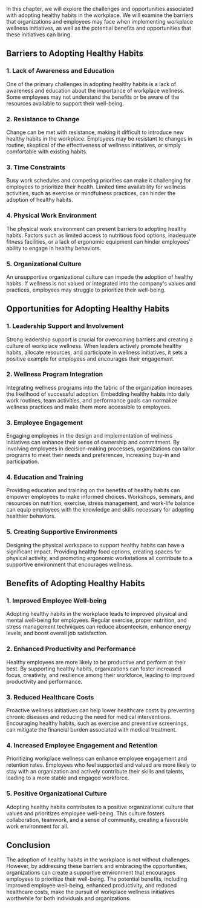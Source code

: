 
In this chapter, we will explore the challenges and opportunities associated with adopting healthy habits in the workplace. We will examine the barriers that organizations and employees may face when implementing workplace wellness initiatives, as well as the potential benefits and opportunities that these initiatives can bring.

Barriers to Adopting Healthy Habits
-----------------------------------

### 1. **Lack of Awareness and Education**

One of the primary challenges in adopting healthy habits is a lack of awareness and education about the importance of workplace wellness. Some employees may not understand the benefits or be aware of the resources available to support their well-being.

### 2. **Resistance to Change**

Change can be met with resistance, making it difficult to introduce new healthy habits in the workplace. Employees may be resistant to changes in routine, skeptical of the effectiveness of wellness initiatives, or simply comfortable with existing habits.

### 3. **Time Constraints**

Busy work schedules and competing priorities can make it challenging for employees to prioritize their health. Limited time availability for wellness activities, such as exercise or mindfulness practices, can hinder the adoption of healthy habits.

### 4. **Physical Work Environment**

The physical work environment can present barriers to adopting healthy habits. Factors such as limited access to nutritious food options, inadequate fitness facilities, or a lack of ergonomic equipment can hinder employees' ability to engage in healthy behaviors.

### 5. **Organizational Culture**

An unsupportive organizational culture can impede the adoption of healthy habits. If wellness is not valued or integrated into the company's values and practices, employees may struggle to prioritize their well-being.

Opportunities for Adopting Healthy Habits
-----------------------------------------

### 1. **Leadership Support and Involvement**

Strong leadership support is crucial for overcoming barriers and creating a culture of workplace wellness. When leaders actively promote healthy habits, allocate resources, and participate in wellness initiatives, it sets a positive example for employees and encourages their engagement.

### 2. **Wellness Program Integration**

Integrating wellness programs into the fabric of the organization increases the likelihood of successful adoption. Embedding healthy habits into daily work routines, team activities, and performance goals can normalize wellness practices and make them more accessible to employees.

### 3. **Employee Engagement**

Engaging employees in the design and implementation of wellness initiatives can enhance their sense of ownership and commitment. By involving employees in decision-making processes, organizations can tailor programs to meet their needs and preferences, increasing buy-in and participation.

### 4. **Education and Training**

Providing education and training on the benefits of healthy habits can empower employees to make informed choices. Workshops, seminars, and resources on nutrition, exercise, stress management, and work-life balance can equip employees with the knowledge and skills necessary for adopting healthier behaviors.

### 5. **Creating Supportive Environments**

Designing the physical workspace to support healthy habits can have a significant impact. Providing healthy food options, creating spaces for physical activity, and promoting ergonomic workstations all contribute to a supportive environment that encourages wellness.

Benefits of Adopting Healthy Habits
-----------------------------------

### 1. **Improved Employee Well-being**

Adopting healthy habits in the workplace leads to improved physical and mental well-being for employees. Regular exercise, proper nutrition, and stress management techniques can reduce absenteeism, enhance energy levels, and boost overall job satisfaction.

### 2. **Enhanced Productivity and Performance**

Healthy employees are more likely to be productive and perform at their best. By supporting healthy habits, organizations can foster increased focus, creativity, and resilience among their workforce, leading to improved productivity and performance.

### 3. **Reduced Healthcare Costs**

Proactive wellness initiatives can help lower healthcare costs by preventing chronic diseases and reducing the need for medical interventions. Encouraging healthy habits, such as exercise and preventive screenings, can mitigate the financial burden associated with medical treatment.

### 4. **Increased Employee Engagement and Retention**

Prioritizing workplace wellness can enhance employee engagement and retention rates. Employees who feel supported and valued are more likely to stay with an organization and actively contribute their skills and talents, leading to a more stable and engaged workforce.

### 5. **Positive Organizational Culture**

Adopting healthy habits contributes to a positive organizational culture that values and prioritizes employee well-being. This culture fosters collaboration, teamwork, and a sense of community, creating a favorable work environment for all.

Conclusion
----------

The adoption of healthy habits in the workplace is not without challenges. However, by addressing these barriers and embracing the opportunities, organizations can create a supportive environment that encourages employees to prioritize their well-being. The potential benefits, including improved employee well-being, enhanced productivity, and reduced healthcare costs, make the pursuit of workplace wellness initiatives worthwhile for both individuals and organizations.
